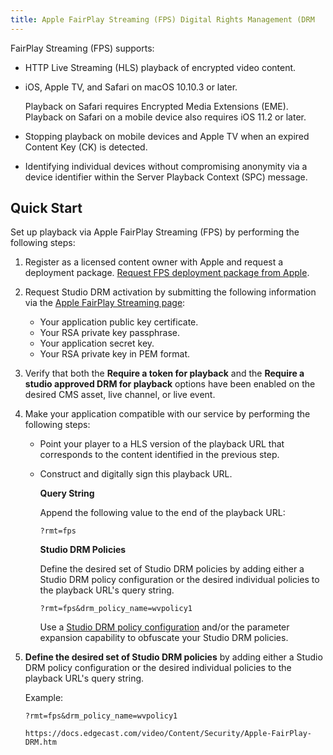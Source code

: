 ```yaml
---
title: Apple FairPlay Streaming (FPS) Digital Rights Management (DRM
---
```


FairPlay Streaming (FPS) supports:

- HTTP Live Streaming (HLS) playback of encrypted video content.
- iOS, Apple TV, and Safari on macOS 10.10.3 or later.

    <Info>Playback on Safari requires Encrypted Media Extensions (EME). Playback on Safari on a mobile device also requires iOS 11.2 or later.</Info>

- Stopping playback on mobile devices and Apple TV when an expired Content Key (CK) is detected.
- Identifying individual devices without compromising anonymity via a device identifier within the Server Playback Context (SPC) message.

## Quick Start

Set up playback via Apple FairPlay Streaming (FPS) by performing the following steps:

1. Register as a licensed content owner with Apple and request a deployment package. [Request FPS deployment package from Apple](https://developer.apple.com/contact/fps/).

2. Request Studio DRM activation by submitting the following information via the [Apple FairPlay Streaming page](https://cms.uplynk.com/static/cms2/index.html#/settings/apple-fairplay-streaming):

   - Your application public key certificate.
   - Your RSA private key passphrase.
   - Your application secret key.
   - Your RSA private key in PEM format.

3. Verify that both the **Require a token for playback** and the **Require a studio approved DRM for playback** options have been enabled on the desired CMS asset, live channel, or live event.

4. Make your application compatible with our service by performing the following steps:

   - Point your player to a HLS version of the playback URL that corresponds to the content identified in the previous step.
   - Construct and digitally sign this playback URL.

     **Query String**

     Append the following value to the end of the playback URL:
     ```plaintext
     ?rmt=fps
     ```

     **Studio DRM Policies**

        Define the desired set of Studio DRM policies by adding either a Studio DRM policy configuration or the desired individual policies to the playback URL's query string.

        ```plaintext
        ?rmt=fps&drm_policy_name=wvpolicy1
        ```

        <Info>Use a [Studio DRM policy configuration](/uplynk/manage/content_protection/policy_configuration) and/or the parameter expansion capability to obfuscate your Studio DRM policies.</Info>

5. **Define the desired set of Studio DRM policies** by adding either a Studio DRM policy configuration or the desired individual policies to the playback URL's query string.

   Example:
   ```plaintext
   ?rmt=fps&drm_policy_name=wvpolicy1

   https://docs.edgecast.com/video/Content/Security/Apple-FairPlay-DRM.htm
